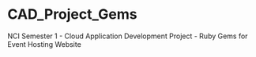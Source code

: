 # CAD_Project_Gems
NCI Semester 1 - Cloud Application Development Project - Ruby Gems for Event Hosting Website

